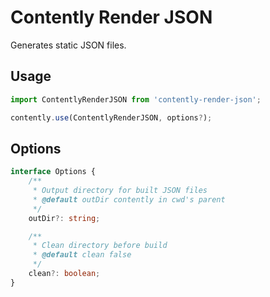 # Contently Render JSON

Generates static JSON files.

## Usage

```ts
import ContentlyRenderJSON from 'contently-render-json';

contently.use(ContentlyRenderJSON, options?);
```

## Options

```ts
interface Options {
	/**
	 * Output directory for built JSON files
	 * @default outDir contently in cwd's parent
	 */
	outDir?: string;

	/**
	 * Clean directory before build
	 * @default clean false
	 */
	clean?: boolean;
}
```
